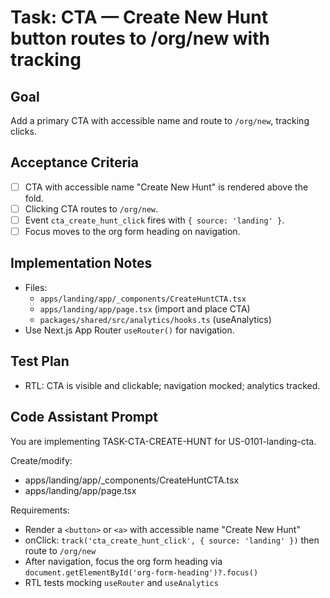 # Task: CTA — Create New Hunt button routes to /org/new with tracking

## Goal
Add a primary CTA with accessible name and route to `/org/new`, tracking clicks.

## Acceptance Criteria
- [ ] CTA with accessible name "Create New Hunt" is rendered above the fold.
- [ ] Clicking CTA routes to `/org/new`.
- [ ] Event `cta_create_hunt_click` fires with `{ source: 'landing' }`.
- [ ] Focus moves to the org form heading on navigation.

## Implementation Notes
- Files:
  - `apps/landing/app/_components/CreateHuntCTA.tsx`
  - `apps/landing/app/page.tsx` (import and place CTA)
  - `packages/shared/src/analytics/hooks.ts` (useAnalytics)
- Use Next.js App Router `useRouter()` for navigation.

## Test Plan
- RTL: CTA is visible and clickable; navigation mocked; analytics tracked.

## Code Assistant Prompt
You are implementing TASK-CTA-CREATE-HUNT for US-0101-landing-cta.

Create/modify:
- apps/landing/app/_components/CreateHuntCTA.tsx
- apps/landing/app/page.tsx

Requirements:
- Render a `<button>` or `<a>` with accessible name "Create New Hunt"
- onClick: `track('cta_create_hunt_click', { source: 'landing' })` then route to `/org/new`
- After navigation, focus the org form heading via `document.getElementById('org-form-heading')?.focus()`
- RTL tests mocking `useRouter` and `useAnalytics`

